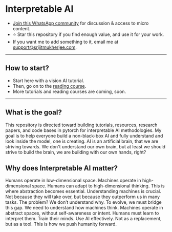 # Interpretable AI 

* [Join this WhatsApp community](https://chat.whatsapp.com/Ltny00USikU1JEuVArJHwW) for discussion & access to micro content.
* ⭐ Star this repository if you find enough value, and use it for your work.
* If you want me to add something to it, email me at support@srijitmukherjee.com.

---

## How to start?

* Start here with a vision AI tutorial.
* Then, go on to the [reading course](https://github.com/mukherjeesrijit/interpretable-ai/blob/main/reading-course.md).
* More tutorials and reading courses are coming, soon.

---

## What is the goal?

This repository is directed toward building tutorials, resources, research papers, and code bases in pytorch for interpretable AI methodologies. My goal is to help everyone build a non-black-box AI and fully understand and look inside the model, one is creating. AI is an artificial brain, that we are striving towards. We don't understand our own brain, but at least we should strive to build the brain, we are building with our own hands, right?

## Why does Interpretable AI matter?

Humans operate in low-dimensional space. Machines operate in high-dimensional space. Humans can adapt to high-dimensional thinking. This is where abstraction becomes essential. Understanding machines is crucial. Not because they will take over, but because they outperform us in many tasks. The problem? We don’t understand why. To evolve, we must bridge this gap. We need to understand how machines think. Machines operate in abstract spaces, without self-awareness or intent. Humans must learn to interpret them. Train their minds. Use AI effectively. Not as a replacement, but as a tool. This is how we push humanity forward.
